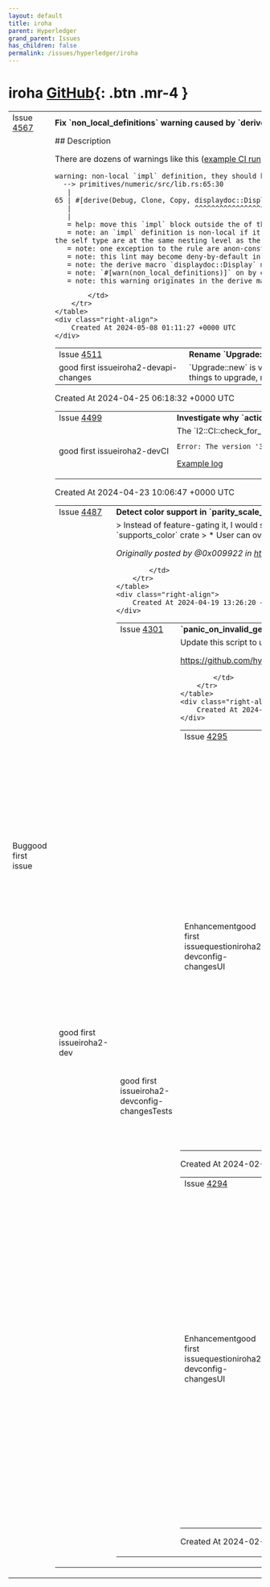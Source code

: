 ```yaml
---
layout: default
title: iroha
parent: Hyperledger
grand_parent: Issues
has_children: false
permalink: /issues/hyperledger/iroha
---
```


# iroha <span class="fs-3 right-align">[GitHub](https://github.com/hyperledger/iroha){: .btn .mr-4 }</span>


<div>
    <table>
        <tr>
            <td>
                Issue <a href="https://github.com/hyperledger/iroha/issues/4567" class=".btn">4567</a>
            </td>
            <td>
                <b>
                    Fix `non_local_definitions` warning caused by `derive(displaydoc::Display)`
                </b>
            </td>
        </tr>
        <tr>
            <td>
                <span class="chip">Bug</span><span class="chip">good first issue</span>
            </td>
            <td>
                ## Description

There are dozens of warnings like this ([example CI run](https://github.com/hyperledger/iroha/actions/runs/8994520149/job/24708092714?pr=4456)):

```
warning: non-local `impl` definition, they should be avoided as they go against expectation
  --> primitives/numeric/src/lib.rs:65:30
   |
65 | #[derive(Debug, Clone, Copy, displaydoc::Display)]
   |                              ^^^^^^^^^^^^^^^^^^^
   |
   = help: move this `impl` block outside the of the current constant `_DERIVE_Display_FOR_NumericError`
   = note: an `impl` definition is non-local if it is nested inside an item and may impact type checking outside of that item. This can be the case if neither the trait or the self type are at the same nesting level as the `impl`
   = note: one exception to the rule are anon-const (`const _: () = { ... }`) at top-level module and anon-const at the same nesting as the trait or type
   = note: this lint may become deny-by-default in the edition 2024 and higher, see the tracking issue <https://github.com/rust-lang/rust/issues/120363>
   = note: the derive macro `displaydoc::Display` may come from an old version of the `displaydoc` crate, try updating your dependency with `cargo update -p displaydoc`
   = note: `#[warn(non_local_definitions)]` on by default
   = note: this warning originates in the derive macro `displaydoc::Display` (in Nightly builds, run with -Z macro-backtrace for more info)
```
            </td>
        </tr>
    </table>
    <div class="right-align">
        Created At 2024-05-08 01:11:27 +0000 UTC
    </div>
</div>

<div>
    <table>
        <tr>
            <td>
                Issue <a href="https://github.com/hyperledger/iroha/issues/4511" class=".btn">4511</a>
            </td>
            <td>
                <b>
                    Rename `Upgrade::new` into `Upgrade::executor`
                </b>
            </td>
        </tr>
        <tr>
            <td>
                <span class="chip">good first issue</span><span class="chip">iroha2-dev</span><span class="chip">api-changes</span>
            </td>
            <td>
                `Upgrade::new` is very vague. Either rename it into `Upgrade::executor` or `UpgradeExecutor::new`.
The assumption here is that there will be other things to upgrade, not only executor. Is this correct?
            </td>
        </tr>
    </table>
    <div class="right-align">
        Created At 2024-04-25 06:18:32 +0000 UTC
    </div>
</div>

<div>
    <table>
        <tr>
            <td>
                Issue <a href="https://github.com/hyperledger/iroha/issues/4499" class=".btn">4499</a>
            </td>
            <td>
                <b>
                    Investigate why `actions/setup-python@v5` fails sometimes in `I2::CI::check_for_incorrect_images`
                </b>
            </td>
        </tr>
        <tr>
            <td>
                <span class="chip">good first issue</span><span class="chip">iroha2-dev</span><span class="chip">CI</span>
            </td>
            <td>
                The `I2::CI::check_for_incorrect_images` job fails sometimes with the following:

```
Error: The version '3.11' with architecture 'x64' was not found for this operating system.
```

[Example log](https://github.com/hyperledger/iroha/actions/runs/8796269117/job/24138820362#step:2:270)
            </td>
        </tr>
    </table>
    <div class="right-align">
        Created At 2024-04-23 10:06:47 +0000 UTC
    </div>
</div>

<div>
    <table>
        <tr>
            <td>
                Issue <a href="https://github.com/hyperledger/iroha/issues/4487" class=".btn">4487</a>
            </td>
            <td>
                <b>
                    Detect color support in `parity_scale_decoder`
                </b>
            </td>
        </tr>
        <tr>
            <td>
                <span class="chip">good first issue</span><span class="chip">iroha2-dev</span>
            </td>
            <td>
                > Instead of feature-gating it, I would suggest following the same pattern that `iroha` (crate in /cli/) itself follows:
> 
> * It detects colors support automatically via `supports_color` crate
> * User can override it by `--terminal-colors=false`/`--terminal-colors=true` flag

_Originally posted by @0x009922 in https://github.com/hyperledger/iroha/pull/4486#discussion_r1572274579_
            
            </td>
        </tr>
    </table>
    <div class="right-align">
        Created At 2024-04-19 13:26:20 +0000 UTC
    </div>
</div>

<div>
    <table>
        <tr>
            <td>
                Issue <a href="https://github.com/hyperledger/iroha/issues/4301" class=".btn">4301</a>
            </td>
            <td>
                <b>
                    `panic_on_invalid_genesis.sh` is outdated
                </b>
            </td>
        </tr>
        <tr>
            <td>
                <span class="chip">good first issue</span><span class="chip">iroha2-dev</span><span class="chip">config-changes</span><span class="chip">Tests</span>
            </td>
            <td>
                Update this script to use the new config system (#4239):

https://github.com/hyperledger/iroha/blob/964476722e2a219becaacdb3676ca058ec5748cd/scripts/tests/panic_on_invalid_genesis.sh#L4


            </td>
        </tr>
    </table>
    <div class="right-align">
        Created At 2024-02-18 23:34:09 +0000 UTC
    </div>
</div>

<div>
    <table>
        <tr>
            <td>
                Issue <a href="https://github.com/hyperledger/iroha/issues/4295" class=".btn">4295</a>
            </td>
            <td>
                <b>
                    Implement human-readable bytes in the config
                </b>
            </td>
        </tr>
        <tr>
            <td>
                <span class="chip">Enhancement</span><span class="chip">good first issue</span><span class="chip">question</span><span class="chip">iroha2-dev</span><span class="chip">config-changes</span><span class="chip">UI</span>
            </td>
            <td>
                ## Description

Actually implement parsing from a human-readable string for `HumanBytes`:

https://github.com/hyperledger/iroha/blob/964476722e2a219becaacdb3676ca058ec5748cd/config/base/src/lib.rs#L36-L38

### Specification

Here is an excerpt from the config reference draft:

> Bytes amount is specified as a human-readable string:
> 
> ```toml
> # 42 bytes
> value1 = "42B"
> 
> # 1 kilobyte = 1000 bytes
> value2 = "1KB"
> 
> # 1 kilobyte (binary format) = 1024 bytes
> value3 = "1KiB"
> 
> # Sum of multiple
> value4 = "1GB 5MB"
> ```
> 
> Iroha can parse sizes in bytes, kilobytes (`K`), megabytes (`M`), gigabytes (`G`), terabytes (`T`),
> and petabytes (`P`).
> 
> The format of suffixes:
> 
> - **`{size}iB`:** Binary size
> - **`{size}B`:** Decimal size

I used [`humanfriendly`](https://humanfriendly.readthedocs.io/en/latest/api.html?highlight=parse_size#humanfriendly.parse_size) Python package as a reference.

## Also

- [kb, kB, KiB… What’s Up With That? | Pacoup.com](https://web.archive.org/web/20150324153922/https://pacoup.com/2009/05/26/kb-kb-kib-whats-up-with-that/)
- #4294 

            </td>
        </tr>
    </table>
    <div class="right-align">
        Created At 2024-02-18 22:54:00 +0000 UTC
    </div>
</div>

<div>
    <table>
        <tr>
            <td>
                Issue <a href="https://github.com/hyperledger/iroha/issues/4294" class=".btn">4294</a>
            </td>
            <td>
                <b>
                    Implement human-readable durations in the config
                </b>
            </td>
        </tr>
        <tr>
            <td>
                <span class="chip">Enhancement</span><span class="chip">good first issue</span><span class="chip">question</span><span class="chip">iroha2-dev</span><span class="chip">config-changes</span><span class="chip">UI</span>
            </td>
            <td>
                ## Description

Enhance `HumanDuration` type to actually parse a human-readable string:

https://github.com/hyperledger/iroha/blob/964476722e2a219becaacdb3676ca058ec5748cd/config/base/src/lib.rs#L23-L27

### Specification

Here is an excerpt from the configuration reference draft:


> Duration is specified as a human-readable string:
> 
> ```toml
> value1 = "1sec"
> value2 = "1hour 12min 5s"
> value3 = "2years 2min 12us"
> value4 = "550ms"
> ```
> 
> The duration string is a concatenation of time spans. Each time span is an
> integer number and a suffix. Supported suffixes:
> 
> - `nsec`, `ns` &mdash; nanoseconds
> - `usec`, `us` &mdash; microseconds
> - `msec`, `ms` &mdash; milliseconds
> - `seconds`, `second`, `sec`, `s`
> - `minutes`, `minute`, `min`, `m`
> - `hours`, `hour`, `hr`, `h`
> - `days`, `day`, `d`
> - `weeks`, `week`, `w`
> - `months`, `month`, `M` &mdash; defined as $30.44$ days
> - `years`, `year`, `y` &mdash; defined as $365.25$ days

I used [`humantime`](https://docs.rs/humantime/latest/humantime/fn.parse_duration.html) crate for reference. Maybe it can be used as is. Otherwise, it is straighforward (and quite interesting!) to write our own parser with something like [`winnow`](https://docs.rs/winnow).
            </td>
        </tr>
    </table>
    <div class="right-align">
        Created At 2024-02-18 22:48:51 +0000 UTC
    </div>
</div>


